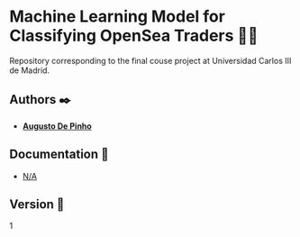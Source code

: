 # Machine Learning Model for Classifying OpenSea Traders 🧠🤖
Repository corresponding to the final couse project at Universidad Carlos III de Madrid. 

## Authors ✒️
* **[Augusto De Pinho](https://github.com/Augusto2569)**

## Documentation 📑
* [N/A](https://github.com/jorgefhn/G81.T16.FP/blob/main/docs/Memoria_Practica_Final.pdf)

## Version 📌
1
